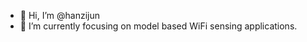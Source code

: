 - 👋 Hi, I’m @hanzijun
- 🌱 I’m currently focusing on model based WiFi sensing applications.

<!---
hanzijun/hanzijun is a ✨ special ✨ repository because its `README.md` (this file) appears on your GitHub profile.
You can click the Preview link to take a look at your changes.
--->
